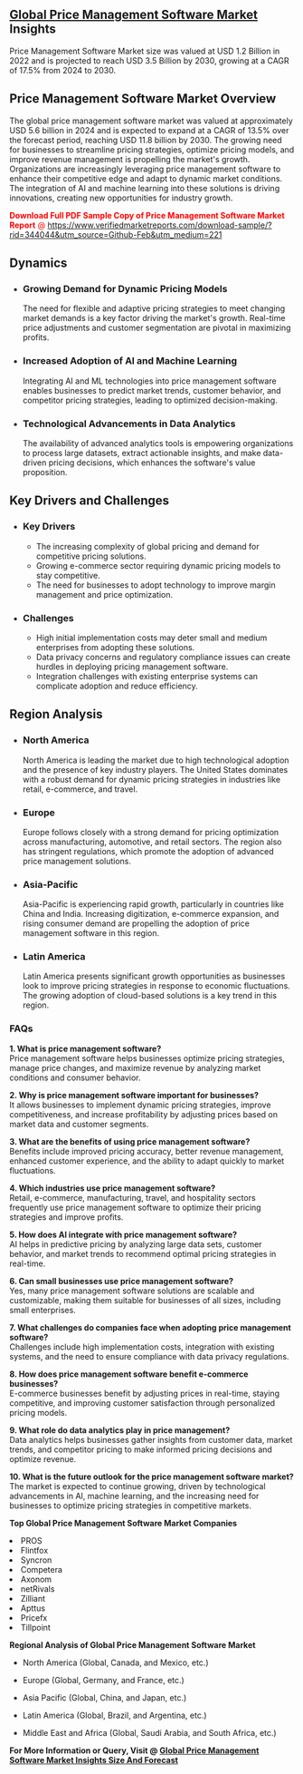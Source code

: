<h2><a href="https://www.verifiedmarketreports.com/download-sample/?rid=344044&amp;utm_source=Github&amp;utm_medium=221" target="_blank">Global Price Management Software Market</a> Insights</h2><p>Price Management Software Market size was valued at USD 1.2 Billion in 2022 and is projected to reach USD 3.5 Billion by 2030, growing at a CAGR of 17.5% from 2024 to 2030.</p><p><h2>Price Management Software Market Overview</h2> <p>The global price management software market was valued at approximately USD 5.6 billion in 2024 and is expected to expand at a CAGR of 13.5% over the forecast period, reaching USD 11.8 billion by 2030. The growing need for businesses to streamline pricing strategies, optimize pricing models, and improve revenue management is propelling the market's growth. Organizations are increasingly leveraging price management software to enhance their competitive edge and adapt to dynamic market conditions. The integration of AI and machine learning into these solutions is driving innovations, creating new opportunities for industry growth.</p> <p><p><span class=""><span style="color: #ff0000;"><strong>Download Full PDF Sample Copy of Price Management Software Market Report</strong> @ </span><a href="https://www.verifiedmarketreports.com/download-sample/?rid=344044&amp;utm_source=Github-Feb&amp;utm_medium=221" target="_blank">https://www.verifiedmarketreports.com/download-sample/?rid=344044&amp;utm_source=Github-Feb&amp;utm_medium=221</a></span></p></p> <h2>Dynamics</h2> <ul> <li><h3>Growing Demand for Dynamic Pricing Models</h3> The need for flexible and adaptive pricing strategies to meet changing market demands is a key factor driving the market's growth. Real-time price adjustments and customer segmentation are pivotal in maximizing profits.</li> <li><h3>Increased Adoption of AI and Machine Learning</h3> Integrating AI and ML technologies into price management software enables businesses to predict market trends, customer behavior, and competitor pricing strategies, leading to optimized decision-making.</li> <li><h3>Technological Advancements in Data Analytics</h3> The availability of advanced analytics tools is empowering organizations to process large datasets, extract actionable insights, and make data-driven pricing decisions, which enhances the software's value proposition.</li> </ul> <h2>Key Drivers and Challenges</h2> <ul> <li><h3>Key Drivers</h3> <ul> <li>The increasing complexity of global pricing and demand for competitive pricing solutions.</li> <li>Growing e-commerce sector requiring dynamic pricing models to stay competitive.</li> <li>The need for businesses to adopt technology to improve margin management and price optimization.</li> </ul> </li> <li><h3>Challenges</h3> <ul> <li>High initial implementation costs may deter small and medium enterprises from adopting these solutions.</li> <li>Data privacy concerns and regulatory compliance issues can create hurdles in deploying pricing management software.</li> <li>Integration challenges with existing enterprise systems can complicate adoption and reduce efficiency.</li> </ul> </li> </ul> <h2>Region Analysis</h2> <ul> <li><h3>North America</h3> North America is leading the market due to high technological adoption and the presence of key industry players. The United States dominates with a robust demand for dynamic pricing strategies in industries like retail, e-commerce, and travel.</li> <li><h3>Europe</h3> Europe follows closely with a strong demand for pricing optimization across manufacturing, automotive, and retail sectors. The region also has stringent regulations, which promote the adoption of advanced price management solutions.</li> <li><h3>Asia-Pacific</h3> Asia-Pacific is experiencing rapid growth, particularly in countries like China and India. Increasing digitization, e-commerce expansion, and rising consumer demand are propelling the adoption of price management software in this region.</li> <li><h3>Latin America</h3> Latin America presents significant growth opportunities as businesses look to improve pricing strategies in response to economic fluctuations. The growing adoption of cloud-based solutions is a key trend in this region.</li> </ul> <h3>FAQs</h3> <p><b>1. What is price management software?</b><br>Price management software helps businesses optimize pricing strategies, manage price changes, and maximize revenue by analyzing market conditions and consumer behavior.</p> <p><b>2. Why is price management software important for businesses?</b><br>It allows businesses to implement dynamic pricing strategies, improve competitiveness, and increase profitability by adjusting prices based on market data and customer segments.</p> <p><b>3. What are the benefits of using price management software?</b><br>Benefits include improved pricing accuracy, better revenue management, enhanced customer experience, and the ability to adapt quickly to market fluctuations.</p> <p><b>4. Which industries use price management software?</b><br>Retail, e-commerce, manufacturing, travel, and hospitality sectors frequently use price management software to optimize their pricing strategies and improve profits.</p> <p><b>5. How does AI integrate with price management software?</b><br>AI helps in predictive pricing by analyzing large data sets, customer behavior, and market trends to recommend optimal pricing strategies in real-time.</p> <p><b>6. Can small businesses use price management software?</b><br>Yes, many price management software solutions are scalable and customizable, making them suitable for businesses of all sizes, including small enterprises.</p> <p><b>7. What challenges do companies face when adopting price management software?</b><br>Challenges include high implementation costs, integration with existing systems, and the need to ensure compliance with data privacy regulations.</p> <p><b>8. How does price management software benefit e-commerce businesses?</b><br>E-commerce businesses benefit by adjusting prices in real-time, staying competitive, and improving customer satisfaction through personalized pricing models.</p> <p><b>9. What role do data analytics play in price management?</b><br>Data analytics helps businesses gather insights from customer data, market trends, and competitor pricing to make informed pricing decisions and optimize revenue.</p> <p><b>10. What is the future outlook for the price management software market?</b><br>The market is expected to continue growing, driven by technological advancements in AI, machine learning, and the increasing need for businesses to optimize pricing strategies in competitive markets.</p> </p><p><strong>Top Global Price Management Software Market Companies</strong></p><div data-test-id=""><p><li>PROS</li><li> Flintfox</li><li> Syncron</li><li> Competera</li><li> Axonom</li><li> netRivals</li><li> Zilliant</li><li> Apttus</li><li> Pricefx</li><li> Tillpoint</li></p><div><strong>Regional Analysis of&nbsp;Global Price Management Software Market</strong></div><ul><li dir="ltr"><p dir="ltr">North America&nbsp;(Global, Canada, and Mexico, etc.)</p></li><li dir="ltr"><p dir="ltr">Europe (Global, Germany, and France, etc.)</p></li><li dir="ltr"><p dir="ltr">Asia Pacific&nbsp;(Global, China, and Japan, etc.)</p></li><li dir="ltr"><p dir="ltr">Latin America&nbsp;(Global, Brazil, and Argentina, etc.)</p></li><li dir="ltr">Middle East and Africa&nbsp;(Global, Saudi Arabia, and South Africa, etc.)</li></ul><p><strong>For More Information or Query, Visit @&nbsp;</strong><strong><a href="https://www.verifiedmarketreports.com/product/price-management-software-market/?utm_source=Github&amp;utm_medium=221" target="_blank">Global Price Management Software Market Insights Size And Forecast</a></strong></p></div>
